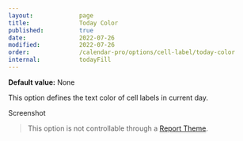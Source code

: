 ```yaml
---
layout:             page
title:              Today Color
published:          true
date:               2022-07-26
modified:           2022-07-26
order:              /calendar-pro/options/cell-label/today-color
internal:           todayFill
---
```

**Default value:** None

This option defines the text color of cell labels in current day.

<todo>Screenshot</todo>

> This option is not controllable through a [Report Theme](../../features/themes.md).